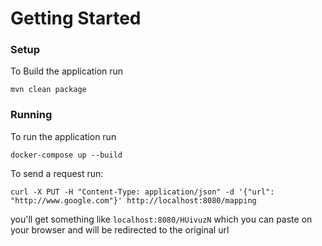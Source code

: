 # Getting Started

### Setup
To Build the application run 
```
mvn clean package
```

### Running
To run the application run 
```
docker-compose up --build
```
To send a request run:   
```
curl -X PUT -H "Content-Type: application/json" -d '{"url": "http://www.google.com"}' http://localhost:8080/mapping
```

you'll get something like `localhost:8080/HUivuzN` which you can paste on your browser and will be redirected to the original url

